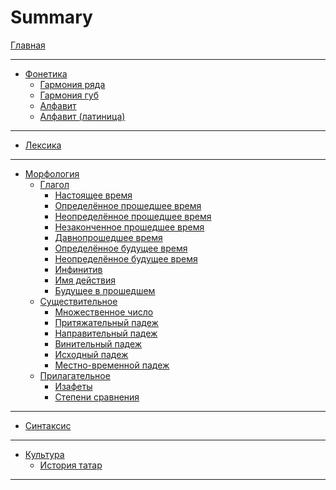 # Summary

[Главная](./main.md)

---

- [Фонетика](./phonetics/phonetics.md)
  - [Гармония ряда](./phonetics/vowel-harmony.md)
  - [Гармония губ](./phonetics/rounding-harmony.md)
  - [Алфавит](./phonetics/alphabet.md)
  - [Алфавит (латиница)](./phonetics/alphabet-latin.md)

---

- [Лексика](./lexicon/lexicon.md)

---

- [Морфология](./morphology/morphology.md)
  - [Глагол](./morphology/verb/verb.md)
    - [Настоящее время](./morphology/verb/present.md)
    - [Определённое прошедшее время](./morphology/verb/definite-past.md)
    - [Неопределённое прошедшее время](./morphology/verb/indefinite-past.md)
    - [Незаконченное прошедшее время](./morphology/verb/past-continuous.md)
    - [Давнопрошедшее время](./morphology/verb/past-perfect.md)
    - [Определённое будущее время](./morphology/verb/definite-future.md)
    - [Неопределённое будущее время](./morphology/verb/indefinite-future.md)
    - [Инфинитив](./morphology/verb/infinitive.md)
    - [Имя действия](./morphology/verb/verbal-noun.md)
    - [Будущее в прошедшем](./morphology/verb/future-in-the-past.md)
  - [Существительное](./morphology/noun/noun.md)
    <!-- - [Притяжательный падеж](./morphology/noun/genitive-case.md) -->
    <!-- - [Направительный падеж](./morphology/noun/dative-case.md) -->
    <!-- - [Винительный падеж](./morphology/noun/accusative-case.md) -->
    <!-- - [Исходный падеж](./morphology/noun/ablative-case.md) -->
    <!-- - [Местно-временной падеж](./morphology/noun/locative-case.md) -->
    - [Множественное число](./morphology/noun/plural.md)
    - [Притяжательный падеж]()
    - [Направительный падеж]()
    - [Винительный падеж]()
    - [Исходный падеж]()
    - [Местно-временной падеж]()
  - [Прилагательное]()
    <!-- - [Изафеты](./morphology/adjective/ezafe.md) -->
    <!-- - [Степени сравнения](./morphology/adjective/degrees-of-comparison.md) -->
    - [Изафеты]()
    - [Степени сравнения]()

---

- [Синтаксис](./syntax/syntax.md)

---

- [Культура](./culture/culture.md)
  <!-- - [История татар](./culture/tatar-history.md) -->
  - [История татар]()

---